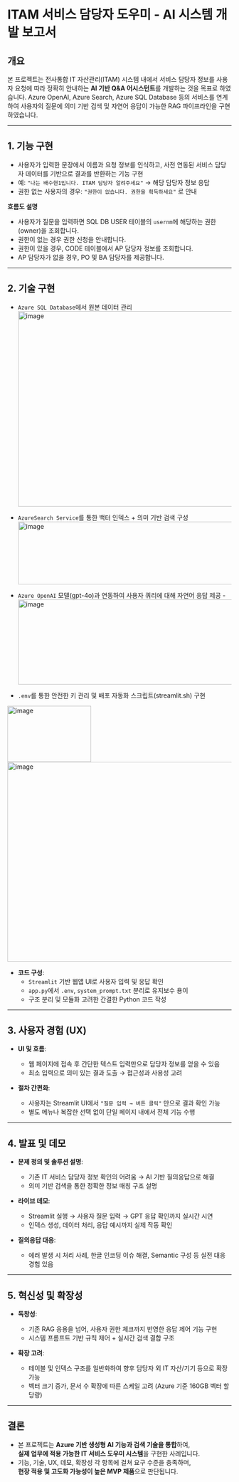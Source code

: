 
# ITAM 서비스 담당자 도우미 - AI 시스템 개발 보고서

## 개요
본 프로젝트는 전사통합 IT 자산관리(ITAM) 시스템 내에서 서비스 담당자 정보를 사용자 요청에 따라 정확히 안내하는 **AI 기반 Q&A 어시스턴트**를 개발하는 것을 목표로 하였습니다. 
Azure OpenAI, Azure Search, Azure SQL Database 등의 서비스를 연계하여 사용자의 질문에 의미 기반 검색 및 자연어 응답이 가능한 RAG 파이프라인을 구현하였습니다.

---

## 1. 기능 구현 

  - 사용자가 입력한 문장에서 이름과 요청 정보를 인식하고, 사전 연동된 서비스 담당자 데이터를 기반으로 결과를 반환하는 기능 구현
  - 예: `"나는 배수현1입니다. ITAM 담당자 알려주세요"` → 해당 담당자 정보 응답
  - 권한 없는 사용자의 경우: `"권한이 없습니다. 권한을 획득하세요"` 로 안내

**흐름도 설명**

- 사용자가 질문을 입력하면 SQL DB USER 테이블의 `usernm`에 해당하는 권한(owner)을 조회합니다.
- 권한이 없는 경우 권한 신청을 안내합니다.
- 권한이 있을 경우, CODE 테이블에서 AP 담당자 정보를 조회합니다.
- AP 담당자가 없을 경우, PO 및 BA 담당자를 제공합니다.

---

## 2. 기술 구현 

  - `Azure SQL Database`에서 원본 데이터 관리
    <img width="1100" height="439" alt="image" src="https://github.com/user-attachments/assets/338dded2-0af0-41cf-a5ac-faa7dcbc5fc8" />

  - `AzureSearch Service`를 통한 백터 인덱스 + 의미 기반 검색 구성
    <img width="1160" height="141" alt="image" src="https://github.com/user-attachments/assets/7e9b603f-facf-4ef9-a127-0a5f8c112277" />

  - `Azure OpenAI` 모델(gpt-4o)과 연동하여 사용자 쿼리에 대해 자연어 응답 제공
  -<img width="1233" height="191" alt="image" src="https://github.com/user-attachments/assets/613315eb-4d70-421c-bf65-3860b682c210" />

  - `.env`를 통한 안전한 키 관리 및 배포 자동화 스크립트(streamlit.sh) 구현
   <img width="188" height="126" alt="image" src="https://github.com/user-attachments/assets/2a04e74f-8477-49bd-8837-9ecab3eace7c" />

   <img width="960" height="449" alt="image" src="https://github.com/user-attachments/assets/4a1f49c5-1825-4754-8f12-79299951afc8" />


- **코드 구성**:
  - `Streamlit` 기반 웹앱 UI로 사용자 입력 및 응답 확인
  - `app.py`에서 `.env`, `system_prompt.txt` 분리로 유지보수 용이
  - 구조 분리 및 모듈화 고려한 간결한 Python 코드 작성

---

## 3. 사용자 경험 (UX)

- **UI 및 흐름**:
  - 웹 페이지에 접속 후 간단한 텍스트 입력만으로 담당자 정보를 얻을 수 있음
  - 최소 입력으로 의미 있는 결과 도출 → 접근성과 사용성 고려

- **절차 간편화**:
  - 사용자는 Streamlit UI에서 `"질문 입력 → 버튼 클릭"` 만으로 결과 확인 가능
  - 별도 메뉴나 복잡한 선택 없이 단일 페이지 내에서 전체 기능 수행

---

## 4. 발표 및 데모

- **문제 정의 및 솔루션 설명**:
  - 기존 IT 서비스 담당자 정보 확인의 어려움 → AI 기반 질의응답으로 해결
  - 의미 기반 검색을 통한 정확한 정보 매칭 구조 설명

- **라이브 데모**:
  - Streamlit 실행 → 사용자 질문 입력 → GPT 응답 확인까지 실시간 시연
  - 인덱스 생성, 데이터 처리, 응답 예시까지 실제 작동 확인

- **질의응답 대응**:
  - 에러 발생 시 처리 사례, 한글 인코딩 이슈 해결, Semantic 구성 등 실전 대응 경험 있음

---

## 5. 혁신성 및 확장성

- **독창성**:
  - 기존 RAG 응용을 넘어, 사용자 권한 체크까지 반영한 응답 제어 기능 구현
  - 시스템 프롬프트 기반 규칙 제어 + 실시간 검색 결합 구조

- **확장 고려**:
  - 테이블 및 인덱스 구조를 일반화하여 향후 담당자 외 IT 자산/기기 등으로 확장 가능
  - 벡터 크기 증가, 문서 수 확장에 따른 스케일 고려 (Azure 기준 160GB 벡터 할당량)

---

##  결론

- 본 프로젝트는 **Azure 기반 생성형 AI 기능과 검색 기술을 통합**하여,  
  **실제 업무에 적용 가능한 IT 서비스 도우미 시스템**을 구현한 사례입니다.
- 기능, 기술, UX, 데모, 확장성 각 항목에 걸쳐 요구 수준을 충족하며,  
  **현장 적용 및 고도화 가능성이 높은 MVP 제품**으로 판단됩니다.

